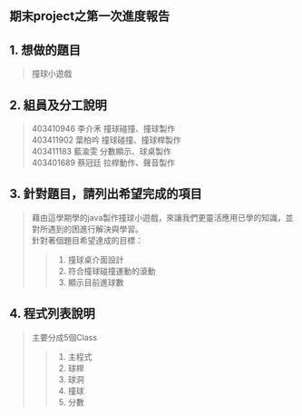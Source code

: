 期末project之第一次進度報告
-------------------------
## 1. 想做的題目
> 撞球小遊戲

## 2. 組員及分工說明
> 403410946 李介禾 撞球碰撞、撞球製作 <br>
> 403411902 葉柏吟 撞球碰撞、撞球桿製作 <br>
> 403411183 藍渝雯 分數顯示、球桌製作 <br>
> 403401689 蔡冠廷	拉桿動作、聲音製作 <br>

## 3. 針對題目，請列出希望完成的項目

> 藉由這學期學的java製作撞球小遊戲，來讓我們更靈活應用已學的知識，並對所遇到的困進行解決與學習。<br>
> 針對著個題目希望達成的目標：
>> 1. 撞球桌介面設計 <br>
>> 2. 符合撞球碰撞運動的滾動 <br>
>> 3. 顯示目前進球數 <br>


## 4. 程式列表說明
> 主要分成5個Class
>> 1. 主程式 <br>
>> 2. 球桿 <br>
>> 3. 球洞 <br>
>> 4. 撞球 <br>
>> 5. 分數 <br>

